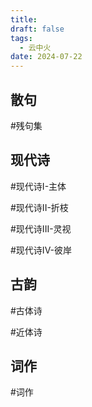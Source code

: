 ```yaml
---
title: 
draft: false
tags:
  - 云中火
date: 2024-07-22
---
```

 
## 散句

#残句集


## 现代诗

#现代诗I-主体

#现代诗II-折枝

#现代诗III-灵视

#现代诗IV-彼岸


## 古韵

#古体诗

#近体诗


## 词作

#词作